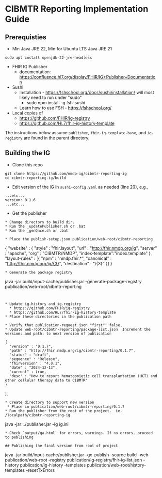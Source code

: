 # CIBMTR Reporting Implementation Guide

## Prerequisties
* Min Java JRE 22, Min for Ubuntu LTS Java JRE 21  
```
sudo apt install openjdk-22-jre-headless
```
* FHIR IG Publisher
  * documentation: https://confluence.hl7.org/display/FHIR/IG+Publisher+Documentation
* Sushi
  * Installation - https://fshschool.org/docs/sushi/installation/ will most likely need to run under "sudo"
     * sudo npm install -g fsh-sushi
  * Learn how to use FSH - https://fshschool.org/
* Local copies of
    * https://github.com/FHIR/ig-registry
    * https://github.com/HL7/fhir-ig-history-template

The instructions below assume `publisher`, `fhir-ig-template-base`, and `ig-registry` are found in the parent directory.

## Building the IG

* Clone this repo
```
git clone https://github.com/nmdp-ig/cibmtr-reporting-ig
cd cibmtr-reporting-ig/build
```
* Edit version of the IG in `sushi-config.yaml` as needed (line 20), e.g.,
```
...etc...
version: 0.1.6
...etc...
```

* Get the publisher
```
* Change directory to build dir.  
* Run the _updatePublisher.sh or .bat
* Run the _genOnce.sh or .bat

* Place the publish-setup.json publication/web-root/cibmtr-reporting
```
{
  "website" : {
    "style" : "fhir.layout",
    "url" : "http://fhir.nmdp.org/ig",
    "server" : "apache",
    "org" : "CIBMTR/NMDP",
    "index-template":"index.template"
},
  "layout-rules" : [{
    "npm" : "nmdp.fhir.*",
    "canonical" : "http://fhir.nmdp.org/ig/{3}",
    "destination" : "/{3}"
  }]
}

```
* Generate the package registry
```
java -jar build/input-cache/publisher.jar -generate-package-registry publication/web-root/cibmtr-reporting
```


* Update ig-history and ig-registry
  * https://github.com/FHIR/ig-registry
  * https://github.com/HL7/fhir-ig-history-template
* Place these directories in the publication path

* Verify that publication-request.json "first": false,
* Update web-root/cibmtr-reporting/package-list.json  Increment the version: and path: to next version of publication
```
    {
      "version" : "0.1.7",
      "path" : "http://fhir.nmdp.org/ig/cibmtr-reporting/0.1.7",
      "status" : "draft",
      "sequence" : "Release",
      "fhirversion" : "4.0.1",
      "date" : "2024-12-13",
      "current" : true,
      "desc" : "How to report hematopoietic cell transplantation (HCT) and other cellular therapy data to CIBMTR"
    }
  ],
```
* Create directory to support new version
 * Place in publication/web-root/cibmtr-reporting/0.1.7
* Run the publisher from the root of the project.  ie. /localpath/cibmtr-reporting-ig
```
java -jar ../publisher.jar -ig ig.ini
```
* Check `output/qa.html` for errors, warnings. If no errors, proceed to publishing

## Publishing the final version from root of project
```
java -jar build/input-cache/publisher.jar -go-publish -source build -web publication/web-root -registry publication/ig-registry/fhir-ig-list.json -history publication/ig-history -templates publication/web-root/history-templates -resetTxErrors
```

